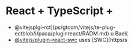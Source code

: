 # React + TypeScript + 

- @vitejsplgi-rct](ps/gtcom/vitejs/te-plug-ectblob/i/paca/pluginreact/RADM.md) u Bael(
- [@vitejs/plugin-react-swc](https://github.com/vitejs/vite-plugin-react-swc) uses [SWC](https/s

